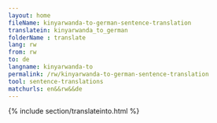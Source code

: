 ```yaml
---
layout: home
fileName: kinyarwanda-to-german-sentence-translation
translatein: kinyarwanda_to_german
folderName : translate
lang: rw
from: rw
to: de
langname: kinyarwanda-to
permalink: /rw/kinyarwanda-to-german-sentence-translation
tool: sentence-translations
matchurls: en&&rw&&de
---
```

{% include section/translateinto.html %}
